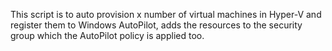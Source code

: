 This script is to auto provision x number of virtual machines in Hyper-V and register them to Windows AutoPilot, adds the resources to the security group which the AutoPilot policy is applied too.